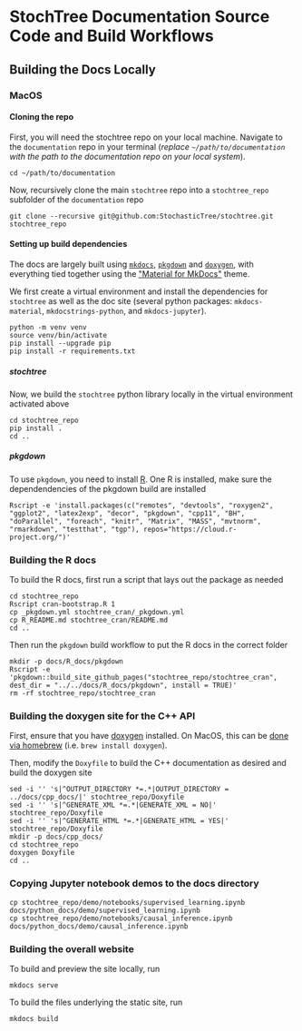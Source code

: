 # StochTree Documentation Source Code and Build Workflows

## Building the Docs Locally

### MacOS

#### Cloning the repo 

First, you will need the stochtree repo on your local machine. 
Navigate to the `documentation` repo in your terminal (*replace `~/path/to/documentation` with the path to the documentation repo on your local system*).

```{bash}
cd ~/path/to/documentation
```

Now, recursively clone the main `stochtree` repo into a `stochtree_repo` subfolder of the `documentation` repo

```{bash}
git clone --recursive git@github.com:StochasticTree/stochtree.git stochtree_repo
```

#### Setting up build dependencies

The docs are largely built using [`mkdocs`](https://www.mkdocs.org), [`pkgdown`](https://pkgdown.r-lib.org) and [`doxygen`](https://www.doxygen.nl/index.html), 
with everything tied together using the ["Material for MkDocs"](https://squidfunk.github.io/mkdocs-material/) theme. 

We first create a virtual environment and install the dependencies for `stochtree` as well as the doc site (several python packages: `mkdocs-material`, `mkdocstrings-python`, and `mkdocs-jupyter`).

```{bash}
python -m venv venv
source venv/bin/activate
pip install --upgrade pip
pip install -r requirements.txt
```

##### stochtree

Now, we build the `stochtree` python library locally in the virtual environment activated above

```{bash}
cd stochtree_repo
pip install .
cd ..
```

##### pkgdown

To use `pkgdown`, you need to install [R](https://cran.r-project.org). 
One R is installed, make sure the dependendencies of the pkgdown build are installed

```{bash}
Rscript -e 'install.packages(c("remotes", "devtools", "roxygen2", "ggplot2", "latex2exp", "decor", "pkgdown", "cpp11", "BH", "doParallel", "foreach", "knitr", "Matrix", "MASS", "mvtnorm", "rmarkdown", "testthat", "tgp"), repos="https://cloud.r-project.org/")'
```

### Building the R docs

To build the R docs, first run a script that lays out the package as needed

```{bash}
cd stochtree_repo
Rscript cran-bootstrap.R 1
cp _pkgdown.yml stochtree_cran/_pkgdown.yml
cp R_README.md stochtree_cran/README.md
cd ..
```

Then run the `pkgdown` build workflow to put the R docs in the correct folder

```{bash}
mkdir -p docs/R_docs/pkgdown
Rscript -e 'pkgdown::build_site_github_pages("stochtree_repo/stochtree_cran", dest_dir = "../../docs/R_docs/pkgdown", install = TRUE)'
rm -rf stochtree_repo/stochtree_cran
```

### Building the doxygen site for the C++ API

First, ensure that you have [doxygen](https://www.doxygen.nl/index.html) installed. 
On MacOS, this can be [done via homebrew](https://formulae.brew.sh/formula/doxygen) (i.e. `brew install doxygen`). 

Then, modify the `Doxyfile` to build the C++ documentation as desired and build the doxygen site

```{bash}
sed -i '' 's|^OUTPUT_DIRECTORY *=.*|OUTPUT_DIRECTORY = ../docs/cpp_docs/|' stochtree_repo/Doxyfile
sed -i '' 's|^GENERATE_XML *=.*|GENERATE_XML = NO|' stochtree_repo/Doxyfile
sed -i '' 's|^GENERATE_HTML *=.*|GENERATE_HTML = YES|' stochtree_repo/Doxyfile
mkdir -p docs/cpp_docs/
cd stochtree_repo
doxygen Doxyfile
cd ..
```

### Copying Jupyter notebook demos to the docs directory

```{bash}
cp stochtree_repo/demo/notebooks/supervised_learning.ipynb docs/python_docs/demo/supervised_learning.ipynb
cp stochtree_repo/demo/notebooks/causal_inference.ipynb docs/python_docs/demo/causal_inference.ipynb
```

### Building the overall website

To build and preview the site locally, run 

```{bash}
mkdocs serve
```

To build the files underlying the static site, run

```{bash}
mkdocs build
```
